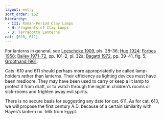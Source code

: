 ```yaml
---
layout: entry
sort_order: 162
hierarchy:
 - III: Roman-Period Clay Lamps
 - H: Fragments of Clay Lamps
 - J: Terracotta Lanterns
cat: [610, 611]
---
```


For lanterns in general, see <a href='../../bibliography/#loeschcke-1909'>Loeschcke 1909</a>, pls. 28–36; <a href='../../bibliography/#hug-1924'>Hug 1924</a>; <a href='../../bibliography/#forbes-1958'>Forbes 1958</a>; <a href='../../bibliography/#bailey-1971-72'>Bailey 1971–72</a>, pp. 101–2, pl. 32a; <a href='../../bibliography/#bagatti-1972'>Bagatti 1972</a>, pp. 39–41, fig. 5; <a href='../../bibliography/#groothand-1961'>Groothand 1961</a>.

Cats. 610 and 611 should perhaps more appropriatedly be called lamp-holders rather than lanterns. Their efficiency as lighting devices must have been mediocre. They may have been used to carry or keep a lit lamp to protect it from draft, or to watch through the night in children’s rooms or sick-rooms and frighten away evil spirits.

There is no secure basis for suggesting any date for cat. 611. As for cat. 610, we will propose the first century A.D. because of a certain similarity with Hayes’s lantern no. 565 from Egypt.
